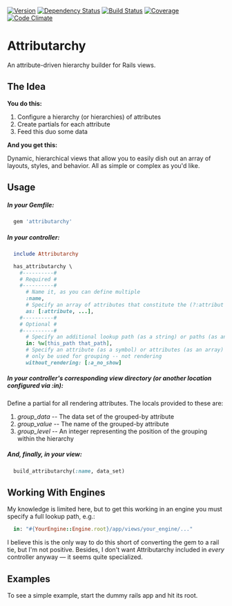 [![Version](http://allthebadges.io/epicyclist/attributarchy/badge_fury.png)](http://allthebadges.io/epicyclist/attributarchy/badge_fury)
[![Dependency Status](https://gemnasium.com/epicyclist/attributarchy.png)](https://gemnasium.com/epicyclist/attributarchy)
[![Build Status](https://travis-ci.org/epicyclist/attributarchy.png?branch=master)](https://travis-ci.org/epicyclist/attributarchy)
[![Coverage](http://allthebadges.io/epicyclist/attributarchy/coveralls.png)](http://allthebadges.io/epicyclist/attributarchy/coveralls)
[![Code Climate](http://allthebadges.io/epicyclist/attributarchy/code_climate.png)](http://allthebadges.io/epicyclist/attributarchy/code_climate)


# Attributarchy

An attribute-driven hierarchy builder for Rails views.

## The Idea

**You do this:**

1. Configure a hierarchy (or hierarchies) of attributes
1. Create partials for each attribute
1. Feed this duo some data

**And you get this:**

Dynamic, hierarchical views that allow you to easily dish out an array of layouts, styles, and behavior. All as simple or complex as you'd like.

## Usage

##### In your Gemfile:

```ruby
  gem 'attributarchy'
```

##### In your controller:

```ruby
  include Attributarchy

  has_attributarchy \
    #----------#
    # Required #
    #----------#
      # Name it, as you can define multiple
      :name,
      # Specify an array of attributes that constitute the (?:attribut|hier)archy
      as: [:attribute, ...],
    #----------#
    # Optional #
    #----------#
      # Specify an additional lookup path (as a string) or paths (as an array)
      in: %w[this_path that_path],
      # Specify an attribute (as a symbol) or attributes (as an array) that will
      # only be used for grouping -- not rendering
      without_rendering: [:a_no_show]
```

##### In your controller's corresponding view directory (or another location configured via :in):

Define a partial for all rendering attributes. The locals provided to these are:

1. *group_data* -- The data set of the grouped-by attribute
1. *group_value* -- The name of the grouped-by attribute
1. *group_level* -- An integer representing the position of the grouping within the hierarchy

##### And, finally, in your view:

```ruby
  build_attributarchy(:name, data_set)
```

## Working With Engines

My knowledge is limited here, but to get this working in an engine you must specify a full lookup path, e.g.:
````ruby
  in: "#{YourEngine::Engine.root}/app/views/your_engine/..."
````

I believe this is the only way to do this short of converting the gem to a rail tie, but I'm not positive. Besides, I don't want Attributarchy included in *every* controller anyway &mdash; it seems quite specialized.

## Examples

To see a simple example, start the dummy rails app and hit its root.
